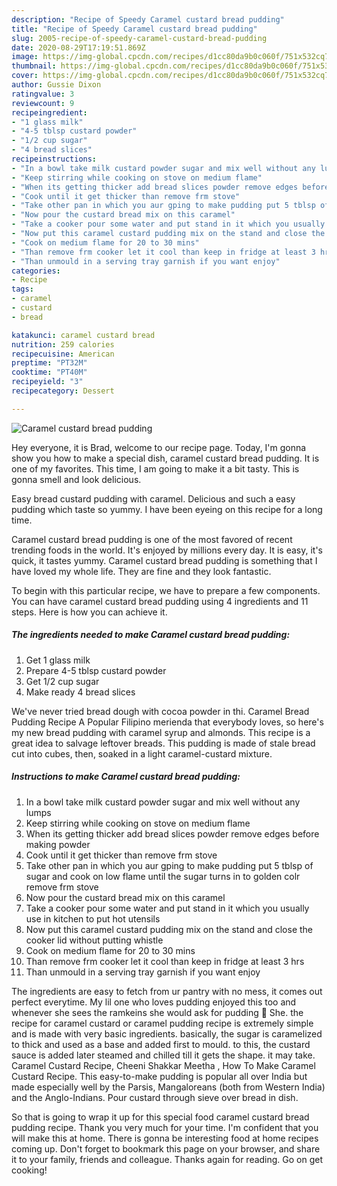 ```yaml
---
description: "Recipe of Speedy Caramel custard bread pudding"
title: "Recipe of Speedy Caramel custard bread pudding"
slug: 2005-recipe-of-speedy-caramel-custard-bread-pudding
date: 2020-08-29T17:19:51.869Z
image: https://img-global.cpcdn.com/recipes/d1cc80da9b0c060f/751x532cq70/caramel-custard-bread-pudding-recipe-main-photo.jpg
thumbnail: https://img-global.cpcdn.com/recipes/d1cc80da9b0c060f/751x532cq70/caramel-custard-bread-pudding-recipe-main-photo.jpg
cover: https://img-global.cpcdn.com/recipes/d1cc80da9b0c060f/751x532cq70/caramel-custard-bread-pudding-recipe-main-photo.jpg
author: Gussie Dixon
ratingvalue: 3
reviewcount: 9
recipeingredient:
- "1 glass milk"
- "4-5 tblsp custard powder"
- "1/2 cup sugar"
- "4 bread slices"
recipeinstructions:
- "In a bowl take milk custard powder sugar and mix well without any lumps"
- "Keep stirring while cooking on stove on medium flame"
- "When its getting thicker add bread slices powder remove edges before making powder"
- "Cook until it get thicker than remove frm stove"
- "Take other pan in which you aur gping to make pudding put 5 tblsp of sugar and cook on low flame until the sugar turns in to golden colr remove frm stove"
- "Now pour the custard bread mix on this caramel"
- "Take a cooker pour some water and put stand in it which you usually use in kitchen to put hot utensils"
- "Now put this caramel custard pudding mix on the stand and close the cooker lid without putting whistle"
- "Cook on medium flame for 20 to 30 mins"
- "Than remove frm cooker let it cool than keep in fridge at least 3 hrs"
- "Than unmould in a serving tray garnish if you want enjoy"
categories:
- Recipe
tags:
- caramel
- custard
- bread

katakunci: caramel custard bread 
nutrition: 259 calories
recipecuisine: American
preptime: "PT32M"
cooktime: "PT40M"
recipeyield: "3"
recipecategory: Dessert

---
```



![Caramel custard bread pudding](https://img-global.cpcdn.com/recipes/d1cc80da9b0c060f/751x532cq70/caramel-custard-bread-pudding-recipe-main-photo.jpg)

Hey everyone, it is Brad, welcome to our recipe page. Today, I'm gonna show you how to make a special dish, caramel custard bread pudding. It is one of my favorites. This time, I am going to make it a bit tasty. This is gonna smell and look delicious.

Easy bread custard pudding with caramel. Delicious and such a easy pudding which taste so yummy. I have been eyeing on this recipe for a long time.

Caramel custard bread pudding is one of the most favored of recent trending foods in the world. It's enjoyed by millions every day. It is easy, it's quick, it tastes yummy. Caramel custard bread pudding is something that I have loved my whole life. They are fine and they look fantastic.


To begin with this particular recipe, we have to prepare a few components. You can have caramel custard bread pudding using 4 ingredients and 11 steps. Here is how you can achieve it.

<!--inarticleads1-->

##### The ingredients needed to make Caramel custard bread pudding:

1. Get 1 glass milk
1. Prepare 4-5 tblsp custard powder
1. Get 1/2 cup sugar
1. Make ready 4 bread slices


We&#39;ve never tried bread dough with cocoa powder in thi. Caramel Bread Pudding Recipe A Popular Filipino merienda that everybody loves, so here&#39;s my new bread pudding with caramel syrup and almonds. This recipe is a great idea to salvage leftover breads. This pudding is made of stale bread cut into cubes, then, soaked in a light caramel-custard mixture. 

<!--inarticleads2-->

##### Instructions to make Caramel custard bread pudding:

1. In a bowl take milk custard powder sugar and mix well without any lumps
1. Keep stirring while cooking on stove on medium flame
1. When its getting thicker add bread slices powder remove edges before making powder
1. Cook until it get thicker than remove frm stove
1. Take other pan in which you aur gping to make pudding put 5 tblsp of sugar and cook on low flame until the sugar turns in to golden colr remove frm stove
1. Now pour the custard bread mix on this caramel
1. Take a cooker pour some water and put stand in it which you usually use in kitchen to put hot utensils
1. Now put this caramel custard pudding mix on the stand and close the cooker lid without putting whistle
1. Cook on medium flame for 20 to 30 mins
1. Than remove frm cooker let it cool than keep in fridge at least 3 hrs
1. Than unmould in a serving tray garnish if you want enjoy


The ingredients are easy to fetch from ur pantry with no mess, it comes out perfect everytime. My lil one who loves pudding enjoyed this too and whenever she sees the ramkeins she would ask for pudding 🙂 She. the recipe for caramel custard or caramel pudding recipe is extremely simple and is made with very basic ingredients. basically, the sugar is caramelized to thick and used as a base and added first to mould. to this, the custard sauce is added later steamed and chilled till it gets the shape. it may take. Caramel Custard Recipe, Cheeni Shakkar Meetha , How To Make Caramel Custard Recipe. This easy-to-make pudding is popular all over India but made especially well by the Parsis, Mangaloreans (both from Western India) and the Anglo-Indians. Pour custard through sieve over bread in dish. 

So that is going to wrap it up for this special food caramel custard bread pudding recipe. Thank you very much for your time. I'm confident that you will make this at home. There is gonna be interesting food at home recipes coming up. Don't forget to bookmark this page on your browser, and share it to your family, friends and colleague. Thanks again for reading. Go on get cooking!
